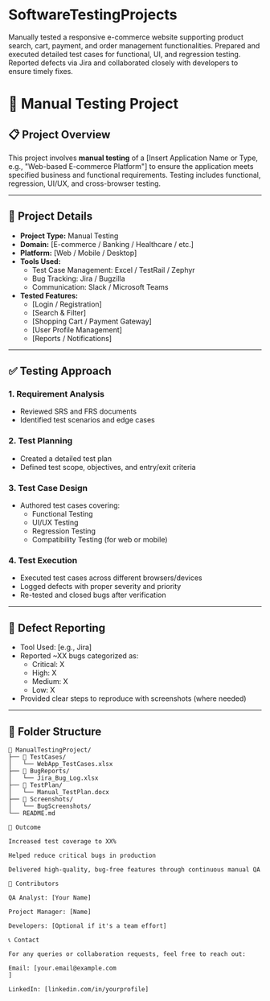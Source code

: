 # SoftwareTestingProjects
Manually tested a responsive e-commerce website supporting product search, cart, payment, and order management functionalities. Prepared and executed detailed test cases for functional, UI, and regression testing. Reported defects via Jira and collaborated closely with developers to ensure timely fixes. 
# 🧪 Manual Testing Project

## 📋 Project Overview

This project involves **manual testing** of a [Insert Application Name or Type, e.g., "Web-based E-commerce Platform"] to ensure the application meets specified business and functional requirements. Testing includes functional, regression, UI/UX, and cross-browser testing.

---

## 📌 Project Details

- **Project Type:** Manual Testing
- **Domain:** [E-commerce / Banking / Healthcare / etc.]
- **Platform:** [Web / Mobile / Desktop]
- **Tools Used:** 
  - Test Case Management: Excel / TestRail / Zephyr
  - Bug Tracking: Jira / Bugzilla
  - Communication: Slack / Microsoft Teams
- **Tested Features:**
  - [Login / Registration]
  - [Search & Filter]
  - [Shopping Cart / Payment Gateway]
  - [User Profile Management]
  - [Reports / Notifications]

---

## ✅ Testing Approach

### 1. Requirement Analysis
- Reviewed SRS and FRS documents
- Identified test scenarios and edge cases

### 2. Test Planning
- Created a detailed test plan
- Defined test scope, objectives, and entry/exit criteria

### 3. Test Case Design
- Authored test cases covering:
  - Functional Testing
  - UI/UX Testing
  - Regression Testing
  - Compatibility Testing (for web or mobile)

### 4. Test Execution
- Executed test cases across different browsers/devices
- Logged defects with proper severity and priority
- Re-tested and closed bugs after verification

---

## 🐞 Defect Reporting

- Tool Used: [e.g., Jira]
- Reported ~XX bugs categorized as:
  - Critical: X
  - High: X
  - Medium: X
  - Low: X
- Provided clear steps to reproduce with screenshots (where needed)

---

## 📁 Folder Structure

```plaintext
📂 ManualTestingProject/
├── 📁 TestCases/
│   └── WebApp_TestCases.xlsx
├── 📁 BugReports/
│   └── Jira_Bug_Log.xlsx
├── 📁 TestPlan/
│   └── Manual_TestPlan.docx
├── 📁 Screenshots/
│   └── BugScreenshots/
└── README.md

🚀 Outcome

Increased test coverage to XX%

Helped reduce critical bugs in production

Delivered high-quality, bug-free features through continuous manual QA

🙌 Contributors

QA Analyst: [Your Name]

Project Manager: [Name]

Developers: [Optional if it's a team effort]

📞 Contact

For any queries or collaboration requests, feel free to reach out:

Email: [your.email@example.com
]

LinkedIn: [linkedin.com/in/yourprofile]
